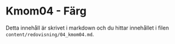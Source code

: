 ---
---
Kmom04 - Färg
=========================

Detta innehåll är skrivet i markdown och du hittar innehållet i filen `content/redovisning/04_kmom04.md`.
